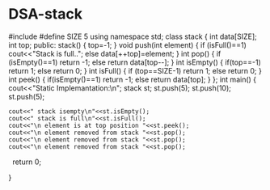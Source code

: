 # DSA-stack


#include<iostream>
#define SIZE 5
using namespace std;
class stack
{
    int data[SIZE];
    int top;
public:
    stack()
    {
        top=-1;
    }
    void push(int element)
    {
        if (isFull()==1)
            cout<<"Stack is full..";
        else
            data[++top]=element;
    }
    int pop()
    {
        if (isEmpty()==1)
            return -1;
        else
            return data[top--];
    }
    int isEmpty()
    {
        if(top==-1)
            return 1;
        else
            return 0;
    }
    int isFull()
    {
        if (top==SIZE-1)
            return 1;
        else
            return 0;
    }
    int peek()
    {
        if(isEmpty()==1)
            return -1;
        else
            return data[top];
    }
};
int main()
{
    cout<<"Static Implemantation:\n";
    stack st;
    st.push(5);
    st.push(10);
    st.push(5);

    cout<<" stack isempty\n"<<st.isEmpty();
    cout<<" stack is full\n"<<st.isFull();
    cout<<"\n element is at top position "<<st.peek();
    cout<<"\n element removed from stack "<<st.pop();
    cout<<"\n element removed from stack "<<st.pop();
    cout<<"\n element removed from stack "<<st.pop();
    return 0;



}
